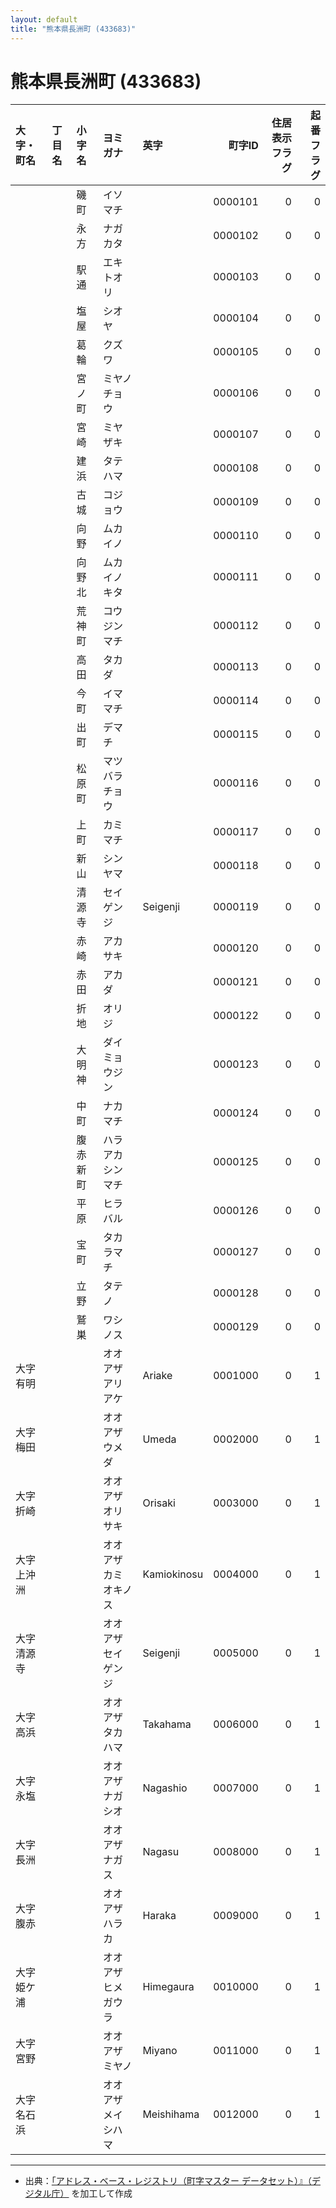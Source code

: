 ```yaml
---
layout: default
title: "熊本県長洲町 (433683)"
---
```


# 熊本県長洲町 (433683)

| 大字・町名 | 丁目名 | 小字名 | ヨミガナ | 英字 | 町字ID | 住居表示フラグ | 起番フラグ |
|:--------|:------|:------|:-----------------|:---------------------|--------:|----------:|--------:|
|  |  | 磯町 | イソマチ |  | 0000101 | 0 | 0 |
|  |  | 永方 | ナガカタ |  | 0000102 | 0 | 0 |
|  |  | 駅通 | エキトオリ |  | 0000103 | 0 | 0 |
|  |  | 塩屋 | シオヤ |  | 0000104 | 0 | 0 |
|  |  | 葛輪 | クズワ |  | 0000105 | 0 | 0 |
|  |  | 宮ノ町 | ミヤノチョウ |  | 0000106 | 0 | 0 |
|  |  | 宮崎 | ミヤザキ |  | 0000107 | 0 | 0 |
|  |  | 建浜 | タテハマ |  | 0000108 | 0 | 0 |
|  |  | 古城 | コジョウ |  | 0000109 | 0 | 0 |
|  |  | 向野 | ムカイノ |  | 0000110 | 0 | 0 |
|  |  | 向野北 | ムカイノキタ |  | 0000111 | 0 | 0 |
|  |  | 荒神町 | コウジンマチ |  | 0000112 | 0 | 0 |
|  |  | 高田 | タカダ |  | 0000113 | 0 | 0 |
|  |  | 今町 | イママチ |  | 0000114 | 0 | 0 |
|  |  | 出町 | デマチ |  | 0000115 | 0 | 0 |
|  |  | 松原町 | マツバラチョウ |  | 0000116 | 0 | 0 |
|  |  | 上町 | カミマチ |  | 0000117 | 0 | 0 |
|  |  | 新山 | シンヤマ |  | 0000118 | 0 | 0 |
|  |  | 清源寺 | セイゲンジ | Seigenji | 0000119 | 0 | 0 |
|  |  | 赤崎 | アカサキ |  | 0000120 | 0 | 0 |
|  |  | 赤田 | アカダ |  | 0000121 | 0 | 0 |
|  |  | 折地 | オリジ |  | 0000122 | 0 | 0 |
|  |  | 大明神 | ダイミョウジン |  | 0000123 | 0 | 0 |
|  |  | 中町 | ナカマチ |  | 0000124 | 0 | 0 |
|  |  | 腹赤新町 | ハラアカシンマチ |  | 0000125 | 0 | 0 |
|  |  | 平原 | ヒラバル |  | 0000126 | 0 | 0 |
|  |  | 宝町 | タカラマチ |  | 0000127 | 0 | 0 |
|  |  | 立野 | タテノ |  | 0000128 | 0 | 0 |
|  |  | 鷲巣 | ワシノス |  | 0000129 | 0 | 0 |
| 大字有明 |  |  | オオアザアリアケ | Ariake | 0001000 | 0 | 1 |
| 大字梅田 |  |  | オオアザウメダ | Umeda | 0002000 | 0 | 1 |
| 大字折崎 |  |  | オオアザオリサキ | Orisaki | 0003000 | 0 | 1 |
| 大字上沖洲 |  |  | オオアザカミオキノス | Kamiokinosu | 0004000 | 0 | 1 |
| 大字清源寺 |  |  | オオアザセイゲンジ | Seigenji | 0005000 | 0 | 1 |
| 大字高浜 |  |  | オオアザタカハマ | Takahama | 0006000 | 0 | 1 |
| 大字永塩 |  |  | オオアザナガシオ | Nagashio | 0007000 | 0 | 1 |
| 大字長洲 |  |  | オオアザナガス | Nagasu | 0008000 | 0 | 1 |
| 大字腹赤 |  |  | オオアザハラカ | Haraka | 0009000 | 0 | 1 |
| 大字姫ケ浦 |  |  | オオアザヒメガウラ | Himegaura | 0010000 | 0 | 1 |
| 大字宮野 |  |  | オオアザミヤノ | Miyano | 0011000 | 0 | 1 |
| 大字名石浜 |  |  | オオアザメイシハマ | Meishihama | 0012000 | 0 | 1 |

---

- 出典：[「アドレス・ベース・レジストリ（町字マスター データセット）』（デジタル庁）](https://www.digital.go.jp/policies/base_registry_address/) を加工して作成